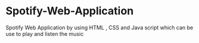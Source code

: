 # Spotify-Web-Application
Spotify Web Application by using HTML , CSS and Java script which can be use to play  and listen the music
